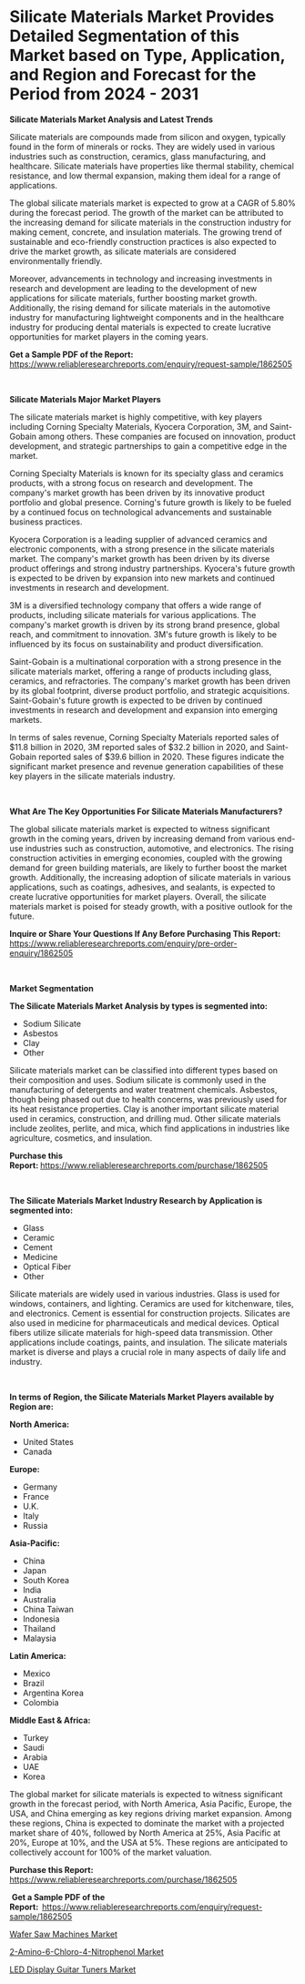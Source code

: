 <p><h1>Silicate Materials Market Provides Detailed Segmentation of this Market based on Type, Application, and Region and Forecast for the Period from 2024 - 2031</h1></p><p><strong>Silicate Materials Market Analysis and Latest Trends</strong></p>
<p><p>Silicate materials are compounds made from silicon and oxygen, typically found in the form of minerals or rocks. They are widely used in various industries such as construction, ceramics, glass manufacturing, and healthcare. Silicate materials have properties like thermal stability, chemical resistance, and low thermal expansion, making them ideal for a range of applications.</p><p>The global silicate materials market is expected to grow at a CAGR of 5.80% during the forecast period. The growth of the market can be attributed to the increasing demand for silicate materials in the construction industry for making cement, concrete, and insulation materials. The growing trend of sustainable and eco-friendly construction practices is also expected to drive the market growth, as silicate materials are considered environmentally friendly.</p><p>Moreover, advancements in technology and increasing investments in research and development are leading to the development of new applications for silicate materials, further boosting market growth. Additionally, the rising demand for silicate materials in the automotive industry for manufacturing lightweight components and in the healthcare industry for producing dental materials is expected to create lucrative opportunities for market players in the coming years.</p></p>
<p><strong>Get a Sample PDF of the Report:&nbsp;</strong> <a href="https://www.reliableresearchreports.com/enquiry/request-sample/1862505">https://www.reliableresearchreports.com/enquiry/request-sample/1862505</a></p>
<p>&nbsp;</p>
<p><strong>Silicate Materials Major Market Players</strong></p>
<p><p>The silicate materials market is highly competitive, with key players including Corning Specialty Materials, Kyocera Corporation, 3M, and Saint-Gobain among others. These companies are focused on innovation, product development, and strategic partnerships to gain a competitive edge in the market.</p><p>Corning Specialty Materials is known for its specialty glass and ceramics products, with a strong focus on research and development. The company's market growth has been driven by its innovative product portfolio and global presence. Corning's future growth is likely to be fueled by a continued focus on technological advancements and sustainable business practices.</p><p>Kyocera Corporation is a leading supplier of advanced ceramics and electronic components, with a strong presence in the silicate materials market. The company's market growth has been driven by its diverse product offerings and strong industry partnerships. Kyocera's future growth is expected to be driven by expansion into new markets and continued investments in research and development.</p><p>3M is a diversified technology company that offers a wide range of products, including silicate materials for various applications. The company's market growth is driven by its strong brand presence, global reach, and commitment to innovation. 3M's future growth is likely to be influenced by its focus on sustainability and product diversification.</p><p>Saint-Gobain is a multinational corporation with a strong presence in the silicate materials market, offering a range of products including glass, ceramics, and refractories. The company's market growth has been driven by its global footprint, diverse product portfolio, and strategic acquisitions. Saint-Gobain's future growth is expected to be driven by continued investments in research and development and expansion into emerging markets.</p><p>In terms of sales revenue, Corning Specialty Materials reported sales of $11.8 billion in 2020, 3M reported sales of $32.2 billion in 2020, and Saint-Gobain reported sales of $39.6 billion in 2020. These figures indicate the significant market presence and revenue generation capabilities of these key players in the silicate materials industry.</p></p>
<p>&nbsp;</p>
<p><strong>What Are The Key Opportunities For Silicate Materials Manufacturers?</strong></p>
<p><p>The global silicate materials market is expected to witness significant growth in the coming years, driven by increasing demand from various end-use industries such as construction, automotive, and electronics. The rising construction activities in emerging economies, coupled with the growing demand for green building materials, are likely to further boost the market growth. Additionally, the increasing adoption of silicate materials in various applications, such as coatings, adhesives, and sealants, is expected to create lucrative opportunities for market players. Overall, the silicate materials market is poised for steady growth, with a positive outlook for the future.</p></p>
<p><strong>Inquire or Share Your Questions If Any Before Purchasing This Report:</strong> <a href="https://www.reliableresearchreports.com/enquiry/pre-order-enquiry/1862505">https://www.reliableresearchreports.com/enquiry/pre-order-enquiry/1862505</a></p>
<p>&nbsp;</p>
<p><strong>Market Segmentation</strong></p>
<p><strong>The Silicate Materials Market Analysis by types is segmented into:</strong></p>
<p><ul><li>Sodium Silicate</li><li>Asbestos</li><li>Clay</li><li>Other</li></ul></p>
<p><p>Silicate materials market can be classified into different types based on their composition and uses. Sodium silicate is commonly used in the manufacturing of detergents and water treatment chemicals. Asbestos, though being phased out due to health concerns, was previously used for its heat resistance properties. Clay is another important silicate material used in ceramics, construction, and drilling mud. Other silicate materials include zeolites, perlite, and mica, which find applications in industries like agriculture, cosmetics, and insulation.</p></p>
<p><strong>Purchase this Report:&nbsp;</strong><a href="https://www.reliableresearchreports.com/purchase/1862505">https://www.reliableresearchreports.com/purchase/1862505</a></p>
<p>&nbsp;</p>
<p><strong>The Silicate Materials Market Industry Research by Application is segmented into:</strong></p>
<p><ul><li>Glass</li><li>Ceramic</li><li>Cement</li><li>Medicine</li><li>Optical Fiber</li><li>Other</li></ul></p>
<p><p>Silicate materials are widely used in various industries. Glass is used for windows, containers, and lighting. Ceramics are used for kitchenware, tiles, and electronics. Cement is essential for construction projects. Silicates are also used in medicine for pharmaceuticals and medical devices. Optical fibers utilize silicate materials for high-speed data transmission. Other applications include coatings, paints, and insulation. The silicate materials market is diverse and plays a crucial role in many aspects of daily life and industry.</p></p>
<p>&nbsp;</p>
<p><strong>In terms of Region, the Silicate Materials Market Players available by Region are:</strong></p>
<p>
    <p> <strong> North America: </strong>
        <ul>
            <li>United States</li>
            <li>Canada</li>
        </ul>
        </p> 
    <p> <strong> Europe: </strong>
        <ul>
            <li>Germany</li>
            <li>France</li>
            <li>U.K.</li>
            <li>Italy</li>
            <li>Russia</li>
        </ul>
        </p> 
    <p> <strong> Asia-Pacific: </strong>
        <ul>
            <li>China</li>
            <li>Japan</li>
            <li>South Korea</li>
            <li>India</li>
            <li>Australia</li>
            <li>China Taiwan</li>
            <li>Indonesia</li>
            <li>Thailand</li>
            <li>Malaysia</li>
        </ul>
        </p> 
    <p> <strong> Latin America: </strong>
        <ul>
            <li>Mexico</li>
            <li>Brazil</li>
            <li>Argentina Korea</li>
            <li>Colombia</li>
        </ul>
        </p> 
    <p> <strong> Middle East & Africa: </strong>
        <ul>
            <li>Turkey</li>
            <li>Saudi</li>
            <li>Arabia</li>
            <li>UAE</li>
            <li>Korea</li>
        </ul>
    </p>
    </p>
<p><p>The global market for silicate materials is expected to witness significant growth in the forecast period, with North America, Asia Pacific, Europe, the USA, and China emerging as key regions driving market expansion. Among these regions, China is expected to dominate the market with a projected market share of 40%, followed by North America at 25%, Asia Pacific at 20%, Europe at 10%, and the USA at 5%. These regions are anticipated to collectively account for 100% of the market valuation.</p></p>
<p><strong>Purchase this Report: </strong><a href="https://www.reliableresearchreports.com/purchase/1862505">https://www.reliableresearchreports.com/purchase/1862505</a></p>
<p>&nbsp;<strong>Get a Sample PDF of the Report:&nbsp;&nbsp;</strong><a href="https://www.reliableresearchreports.com/enquiry/request-sample/1862505">https://www.reliableresearchreports.com/enquiry/request-sample/1862505</a></p>
<p><strong></strong></p>
<p><p><a href="https://view.publitas.com/reportprime-1/wafer-saw-machines-market-analysis-and-market-size-global-industry-overview-market-segmentation-and-forecast-2023-to-2030/">Wafer Saw Machines Market</a></p><p><a href="https://view.publitas.com/reportprime-1/2-amino-6-chloro-4-nitrophenol-market-challenges-opportunities-and-growth-drivers-and-major-market-players-forecasted-for-period-from-2023-2030/">2-Amino-6-Chloro-4-Nitrophenol Market</a></p><p><a href="https://view.publitas.com/reportprime-1/global-led-display-guitar-tuners-market-size-and-market-trends-insights-and-projections-from-2023-to-2030/">LED Display Guitar Tuners Market</a></p></p>